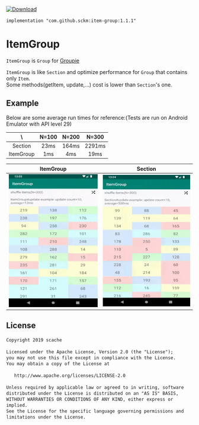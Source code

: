 [ ![Download](https://api.bintray.com/packages/scache/maven/item-group/images/download.svg?version=1.1.1) ](https://bintray.com/scache/maven/item-group/1.1.1/link)

```
implementation "com.github.sckm:item-group:1.1.1"
```

# ItemGroup
`ItemGroup` is `Group` for [Groupie](https://github.com/lisawray/groupie)

`ItemGroup` is like `Section` and optimize performance for `Group` that contains only `Item`.  
Some methods(getItem, update,...) cost is lower than `Section`'s one.

## Example
Below are some average run times for reference:(Tests are run on Android Emulator with API level 29)

\ | N=100 | N=200 | N=300
:--:|:--:|:--:|:--:
Section | 23ms | 164ms | 2291ms
ItemGroup | 1ms | 4ms | 19ms


ItemGroup | Section
:--:|:--:
<img src="images/d7t86-q5z4i.gif" width="270" />|<img src="images/nxhff-s58xv.gif" width="270"/>


## License
```
Copyright 2019 scache

Licensed under the Apache License, Version 2.0 (the "License");
you may not use this file except in compliance with the License.
You may obtain a copy of the License at

   http://www.apache.org/licenses/LICENSE-2.0

Unless required by applicable law or agreed to in writing, software
distributed under the License is distributed on an "AS IS" BASIS,
WITHOUT WARRANTIES OR CONDITIONS OF ANY KIND, either express or implied.
See the License for the specific language governing permissions and
limitations under the License.
```
